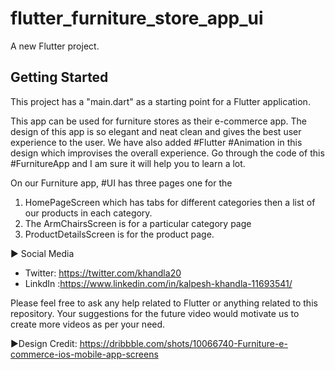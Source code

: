 # flutter_furniture_store_app_ui

A new Flutter project.

## Getting Started

This project has a "main.dart" as a starting point for a Flutter application.



This app can be used for furniture stores as their e-commerce app. 
The design of this app is so elegant and neat clean and gives the best user experience to the user. We have also added #Flutter #Animation in this design which improvises the overall experience. Go through the code of this #FurnitureApp and I am sure it will help you to learn a lot.

On our Furniture app, #UI has three pages one for the 


1. HomePageScreen which has tabs for different categories then a list of our products in each category. 
2. The ArmChairsScreen is for a particular category page
3. ProductDetailsScreen is for the product page.


► Social Media
- Twitter: https://twitter.com/khandla20
- LinkdIn :https://www.linkedin.com/in/kalpesh-khandla-11693541/ 
 

Please feel free to ask any help related to Flutter or anything related to this repository. Your suggestions for the future video would motivate us to create more videos as per your need.


►Design Credit: https://dribbble.com/shots/10066740-Furniture-e-commerce-ios-mobile-app-screens


